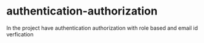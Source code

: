 # authentication-authorization
In the project have authentication authorization with role based and email id verfication
